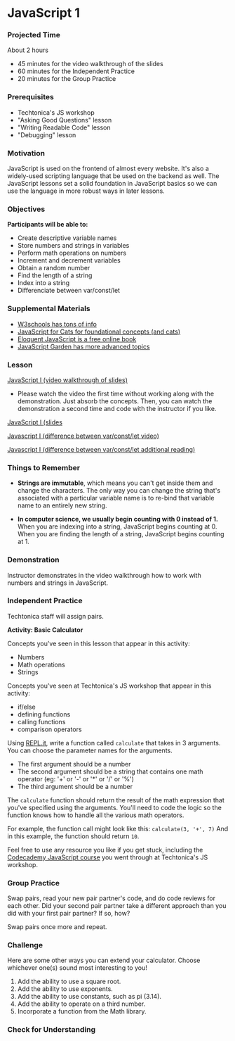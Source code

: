 # JavaScript 1

### Projected Time
About 2 hours
- 45 minutes for the video walkthrough of the slides
- 60 minutes for the Independent Practice
- 20 minutes for the Group Practice

### Prerequisites
- Techtonica's JS workshop
- "Asking Good Questions" lesson
- "Writing Readable Code" lesson
- "Debugging" lesson

### Motivation
JavaScript is used on the frontend of almost every website. It's also a widely-used scripting language that be used on the backend as well. The JavaScript lessons set a solid foundation in JavaScript basics so we can use the language in more robust ways in later lessons.

### Objectives

**Participants will be able to:**
- Create descriptive variable names
- Store numbers and strings in variables
- Perform math operations on numbers
- Increment and decrement variables
- Obtain a random number
- Find the length of a string
- Index into a string
- Differenciate between var/const/let

### Supplemental Materials

- [W3schools has tons of info](https://www.w3schools.com/js/)
- [JavaScript for Cats for foundational concepts (and cats)](http://jsforcats.com/)
- [Eloquent JavaScript is a free online book](http://eloquentjavascript.net/)
- [JavaScript Garden has more advanced topics](https://bonsaiden.github.io/JavaScript-Garden/)

### Lesson

[JavaScript I (video walkthrough of slides)](https://drive.google.com/open?id=1tCb0KPmGWV2Gyylbh8pf9Pc7cD7ROixR)
- Please watch the video the first time without working along with the demonstration. Just absorb the concepts. Then, you can watch the demonstration a second time and code with the instructor if you like.

[JavaScript  I (slides](https://drive.google.com/open?id=1WIm5UCQL9TOsmW5X6suapBhyEqtk8Y2oLKb5gUqbzus)

[Javascript I (difference between var/const/let video)](https://www.youtube.com/watch?v=6vBYfLCE9-Q)

[Javascript I (difference between var/const/let additional reading)](https://codeburst.io/const-let-and-var-which-and-when-541a2721c18)


### Things to Remember

- **Strings are immutable**, which means you can't get inside them and change the characters. The only way you can change the string that's associated with a particular variable name is to re-bind that variable name to an entirely new string.

- **In computer science, we usually begin counting with 0 instead of 1.** When you are indexing into a string, JavaScript begins counting at 0. When you are finding the length of a string, JavaScript begins counting at 1.


### Demonstration
Instructor demonstrates in the video walkthrough how to work with numbers and strings in JavaScript.


### Independent Practice

Techtonica staff will assign pairs.

**Activity: Basic Calculator**

Concepts you've seen in this lesson that appear in this activity:
- Numbers
- Math operations
- Strings

Concepts you've seen at Techtonica's JS workshop that appear in this activity:
- if/else
- defining functions
- calling functions
- comparison operators

Using [REPL.it](https://www.repl.it), write a function called `calculate` that takes in 3 arguments. You can choose the parameter names for the arguments.
- The first argument should be a number
- The second argument should be a string that contains one math operator (eg: '+' or '-' or '\*' or '/' or '%')
- The third argument should be a number

The `calculate` function should return the result of the math expression that you've specified using the arguments. You'll need to code the logic so the function knows how to handle all the various math operators. 

For example, the function call might look like this: `calculate(3, '+', 7)`
And in this example, the function should return `10`.

Feel free to use any resource you like if you get stuck, including the [Codecademy JavaScript course](https://www.codecademy.com/learn/introduction-to-javascript) you went through at Techtonica's JS workshop.
 
### Group Practice

Swap pairs, read your new pair partner's code, and do code reviews for each other. 
Did your second pair partner take a different approach than you did with your first pair partner? If so, how?

Swap pairs once more and repeat.

### Challenge

Here are some other ways you can extend your calculator. Choose whichever one(s) sound most interesting to you!

1. Add the ability to use a square root.
2. Add the ability to use exponents.
3. Add the ability to use constants, such as pi (3.14).
4. Add the ability to operate on a third number.
5. Incorporate a function from the Math library.


### Check for Understanding


